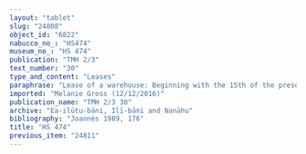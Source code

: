 ```yaml
---
layout: "tablet"
slug: "24808"
object_id: "6822"
nabucco_no_: "HS474"
museum_no_: "HS 474"
publication: "TMH 2/3"
text_number: "30"
type_and_content: "Leases"
paraphrase: "Lease of a warehouse: Beginning with the 15th of the present month <strong>A</strong> rents out to <strong>B</strong> the storeroom (<em>bīt qātē</em>) of the <em>bīt asuppi</em>-building for 2 shekels of silver rent (<em>idū</em>) per year. The tenant will repair (<em>batqu ṣabātu</em>) the cracks in the walls (<em>asurr&ucirc;</em>) and renew the roof (<em>ūru &scaron;an&ucirc;</em>). He will give the daily (gift) of Enlil, <em>kīnayātu</em>-gifts and a date palm product (<em>&scaron;ugarr&ucirc;</em>). 2 witnesses and the scribe.<br /> &nbsp;<br /> <strong>A</strong> = &Scaron;iriktu/Lūṣi-ana-nūr-Marduk//Ilī-bāni; <strong>B</strong> = Nab&ucirc;-ana-aialuia/Bēl-pitinanni, <em>&scaron;irik Nab&ucirc;</em> (temple oblate of Nab&ucirc;); Scribe = Mu&scaron;ēzib-Bēl/Marduk-&scaron;umu-iddin//&Scaron;a-nā&scaron;i&scaron;u<br /> &nbsp;"
imported: "Melanie Gross (12/12/2016)"
publication_name: "TMH 2/3 30"
archive: "Ea-ilūtu-bāni, Ilī-bāni and Nanāhu"
bibliography: "Joannès 1989, 176"
title: "HS 474"
previous_item: "24811"
---
```

